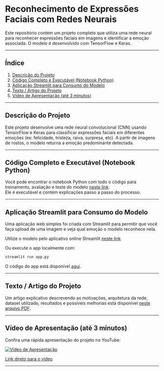 # Reconhecimento de Expressões Faciais com Redes Neurais

Este repositório contém um projeto completo que utiliza uma rede neural para reconhecer expressões faciais em imagens e identificar a emoção associada. O modelo é desenvolvido com TensorFlow e Keras.

---

## Índice

1. [Descrição do Projeto](#descrição-do-projeto)  
2. [Código Completo e Executável (Notebook Python)](#código-completo-e-executável-notebook-python)  
3. [Aplicação Streamlit para Consumo do Modelo](#aplicação-streamlit-para-consumo-do-modelo)  
4. [Texto / Artigo do Projeto](#texto--artigo-do-projeto)  
5. [Vídeo de Apresentação (até 3 minutos)](#vídeo-de-apresentação-até-3-minutos)  

---

## Descrição do Projeto

Este projeto desenvolve uma rede neural convolucional (CNN) usando TensorFlow e Keras para classificar expressões faciais em diferentes emoções (ex: felicidade, tristeza, raiva, surpresa, etc). A partir de imagens de rostos, o modelo retorna a emoção predominante detectada.

---

## Código Completo e Executável (Notebook Python)

Você pode encontrar o notebook Python com todo o código para treinamento, avaliação e teste do modelo [neste link](./Projeto_semestral_reconhecimento_facial.ipynb).  
Ele é executável e contém explicações passo a passo do processo.

---

## Aplicação Streamlit para Consumo do Modelo

Uma aplicação web simples foi criada com Streamlit para permitir que você faça upload de uma imagem e veja qual emoção o modelo reconhece nela.

Utilize o modelo pelo aplicativo online Streamlit [neste link](https://face-recognit.streamlit.app)

Ou execute o app localmente com:

```bash
streamlit run app.py
```

O código do app está disponível [aqui](./app.py).

---

## Texto / Artigo do Projeto

Um artigo explicativo descrevendo as motivações, arquitetura da rede, dataset utilizado, resultados e possíveis melhorias está disponível [neste arquivo PDF](./docs/artigo_facial_expression_recognition.pdf).

---

## Vídeo de Apresentação (até 3 minutos)

Confira uma rápida apresentação do projeto no YouTube:

[![Vídeo de Apresentação](https://img.youtube.com/vi/SEU_VIDEO_ID/maxresdefault.jpg)](https://youtu.be/SEU_VIDEO_ID)

[Link direto para o vídeo](https://youtu.be/SEU_VIDEO_ID)

---
